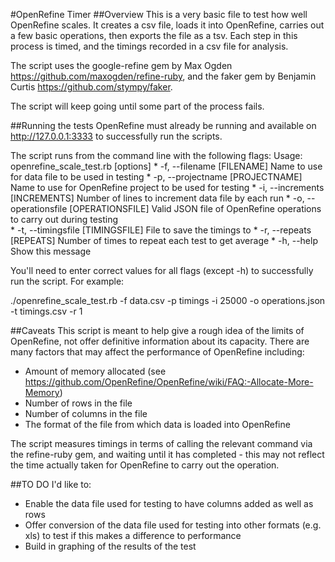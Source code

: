 #OpenRefine Timer
##Overview
This is a very basic file to test how well OpenRefine scales. It creates a csv file, loads it into OpenRefine, carries out a few basic operations, then exports the file as a tsv. Each step in this process is timed, and the timings recorded in a csv file for analysis.

The script uses the google-refine gem by Max Ogden https://github.com/maxogden/refine-ruby, and the faker gem by Benjamin Curtis https://github.com/stympy/faker.

The script will keep going until some part of the process fails.

##Running the tests
OpenRefine must already be running and available on http://127.0.0.1:3333 to successfully run the scripts.

The script runs from the command line with the following flags:
Usage: openrefine_scale_test.rb [options]
    * -f, --filename [FILENAME]        Name to use for data file to be used in testing
    * -p, --projectname [PROJECTNAME]  Name to use for OpenRefine project to be used for testing
    * -i, --increments [INCREMENTS]    Number of lines to increment data file by each run
    * -o, --operationsfile [OPERATIONSFILE] Valid JSON file of OpenRefine operations to carry out during testing        
    * -t, --timingsfile [TIMINGSFILE]  File to save the timings to
    * -r, --repeats [REPEATS]          Number of times to repeat each test to get average
    * -h, --help                       Show this message

You'll need to enter correct values for all flags (except -h) to successfully run the script. For example:

./openrefine_scale_test.rb -f data.csv -p timings -i 25000 -o operations.json -t timings.csv -r 1

##Caveats
This script is meant to help give a rough idea of the limits of OpenRefine, not offer definitive information about its capacity. There are many factors that may affect the performance of OpenRefine including:

* Amount of memory allocated (see https://github.com/OpenRefine/OpenRefine/wiki/FAQ:-Allocate-More-Memory)
* Number of rows in the file
* Number of columns in the file
* The format of the file from which data is loaded into OpenRefine

The script measures timings in terms of calling the relevant command via the refine-ruby gem, and waiting until it has completed - this may not reflect the time actually taken for OpenRefine to carry out the operation.

##TO DO
I'd like to:
* Enable the data file used for testing to have columns added as well as rows
* Offer conversion of the data file used for testing into other formats (e.g. xls) to test if this makes a difference to performance
* Build in graphing of the results of the test

